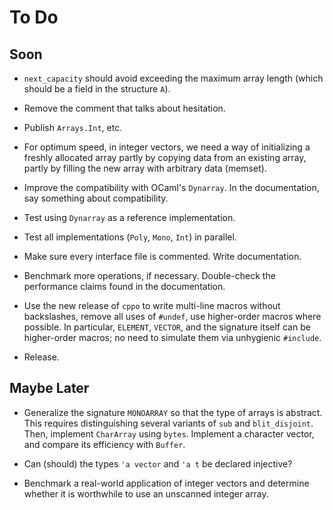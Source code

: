 # To Do

## Soon

* `next_capacity` should avoid exceeding the maximum array length
  (which should be a field in the structure `A`).

* Remove the comment that talks about hesitation.

* Publish `Arrays.Int`, etc.

* For optimum speed, in integer vectors, we need a way of initializing
  a freshly allocated array partly by copying data from an existing
  array, partly by filling the new array with arbitrary data (memset).

* Improve the compatibility with OCaml's `Dynarray`.
  In the documentation, say something about compatibility.

* Test using `Dynarray` as a reference implementation.

* Test all implementations (`Poly`, `Mono`, `Int`) in parallel.

* Make sure every interface file is commented. Write documentation.

* Benchmark more operations, if necessary.
  Double-check the performance claims
  found in the documentation.

* Use the new release of `cppo`
  to write multi-line macros without backslashes,
  remove all uses of `#undef`,
  use higher-order macros where possible.
  In particular, `ELEMENT`, `VECTOR`, and the signature itself
  can be higher-order macros;
  no need to simulate them via unhygienic `#include`.

* Release.

## Maybe Later

* Generalize the signature `MONOARRAY` so that the type of arrays is
  abstract. This requires distinguishing several variants of `sub`
  and `blit_disjoint`. Then, implement `CharArray` using `bytes`.
  Implement a character vector, and compare its efficiency with `Buffer`.

* Can (should) the types `'a vector` and `'a t` be declared injective?

* Benchmark a real-world application of integer vectors and determine
  whether it is worthwhile to use an unscanned integer array.
